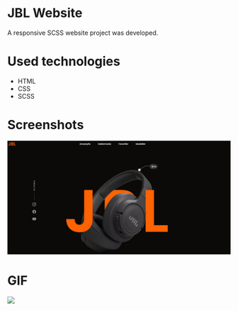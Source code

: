 # JBL Website

A responsive SCSS website project was developed.

# Used technologies

- HTML
- CSS
- SCSS

# Screenshots

![](1.jpg)

# GIF

![](JBL_Website.gif)
